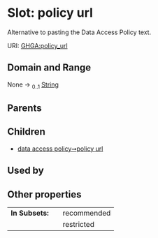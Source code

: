 
# Slot: policy url


Alternative to pasting the Data Access Policy text.

URI: [GHGA:policy_url](https://w3id.org/GHGA/policy_url)


## Domain and Range

None &#8594;  <sub>0..1</sub> [String](types/String.md)

## Parents


## Children

 *  [data access policy➞policy url](data_access_policy_policy_url.md)

## Used by


## Other properties

|  |  |  |
| --- | --- | --- |
| **In Subsets:** | | recommended |
|  | | restricted |

